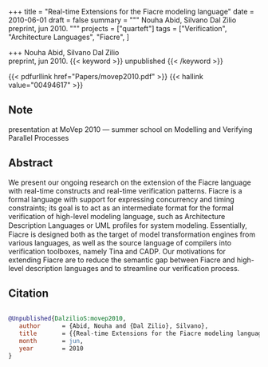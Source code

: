 +++
title = "Real-time Extensions for the Fiacre modeling language"
date = 2010-06-01
draft = false
summary = """
Nouha Abid, Silvano Dal Zilio <br />
preprint, jun 2010.
"""
projects = ["quarteft"]
tags = ["Verification", "Architecture Languages", "Fiacre", ]

+++
Nouha Abid, Silvano Dal Zilio <br />
preprint, jun 2010.
{{< keyword >}} unpublished {{< /keyword >}}


{{< pdfurllink href="Papers/movep2010.pdf" >}}
{{< hallink value="00494617" >}}
## Note 
presentation at MoVep 2010 — summer school on Modelling and Verifying Parallel Processes

## Abstract
We present our ongoing research on the extension of the Fiacre language with real-time
        constructs and real-time verification patterns. Fiacre is a formal language with support for
        expressing concurrency and timing constraints; its goal is to act as an intermediate format
        for the formal verification of high-level modeling language, such as Architecture
        Description Languages or UML proﬁles for system modeling. Essentially, Fiacre is designed
        both as the target of model transformation engines from various languages, as well as the
        source language of compilers into verification toolboxes, namely Tina and CADP. Our
        motivations for extending Fiacre are to reduce the semantic gap between Fiacre and
        high-level description languages and to streamline our verification process.



## Citation

```bibtex

@Unpublished{DalzilioS:movep2010,
   author      = {Abid, Nouha and {Dal Zilio}, Silvano},
   title       = {{Real-time Extensions for the Fiacre modeling language}},
   month       = jun, 
   year        = 2010
}

````

